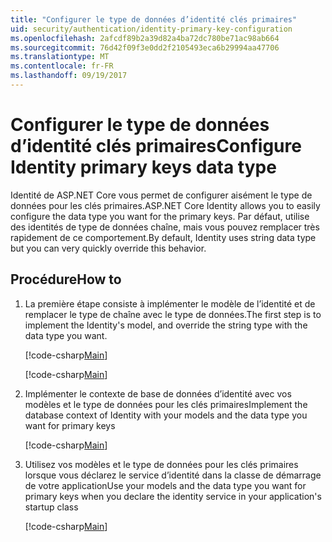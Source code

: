 ```yaml
---
title: "Configurer le type de données d’identité clés primaires"
uid: security/authentication/identity-primary-key-configuration
ms.openlocfilehash: 2afcdf89b2a39d82a4ba72dc780be71ac98ab664
ms.sourcegitcommit: 76d42f09f3e0dd2f2105493eca6b29994aa47706
ms.translationtype: MT
ms.contentlocale: fr-FR
ms.lasthandoff: 09/19/2017
---
```

# <a name="configure-identity-primary-keys-data-type"></a><span data-ttu-id="458a6-102">Configurer le type de données d’identité clés primaires</span><span class="sxs-lookup"><span data-stu-id="458a6-102">Configure Identity primary keys data type</span></span>

<span data-ttu-id="458a6-103">Identité de ASP.NET Core vous permet de configurer aisément le type de données pour les clés primaires.</span><span class="sxs-lookup"><span data-stu-id="458a6-103">ASP.NET Core Identity allows you to easily configure the data type you want for the primary keys.</span></span> <span data-ttu-id="458a6-104">Par défaut, utilise des identités de type de données chaîne, mais vous pouvez remplacer très rapidement de ce comportement.</span><span class="sxs-lookup"><span data-stu-id="458a6-104">By default, Identity uses string data type but you can very quickly override this behavior.</span></span>

## <a name="how-to"></a><span data-ttu-id="458a6-105">Procédure</span><span class="sxs-lookup"><span data-stu-id="458a6-105">How to</span></span>

1.  <span data-ttu-id="458a6-106">La première étape consiste à implémenter le modèle de l’identité et de remplacer le type de chaîne avec le type de données.</span><span class="sxs-lookup"><span data-stu-id="458a6-106">The first step is to implement the Identity's model, and override the string type with the data type you want.</span></span>

    [!code-csharp[Main](identity/sample/src/ASPNET-IdentityDemo-PrimaryKeysConfig/Models/ApplicationUser.cs?highlight=4-6&range=7-13)]

    [!code-csharp[Main](identity/sample/src/ASPNET-IdentityDemo-PrimaryKeysConfig/Models/ApplicationRole.cs?highlight=3-5&range=7-12)]
    
2.  <span data-ttu-id="458a6-107">Implémenter le contexte de base de données d’identité avec vos modèles et le type de données pour les clés primaires</span><span class="sxs-lookup"><span data-stu-id="458a6-107">Implement the database context of Identity with your models and the data type you want for primary keys</span></span>

    [!code-csharp[Main](identity/sample/src/ASPNET-IdentityDemo-PrimaryKeysConfig/Data/ApplicationDbContext.cs?highlight=3&range=9-26)]
    
3.  <span data-ttu-id="458a6-108">Utilisez vos modèles et le type de données pour les clés primaires lorsque vous déclarez le service d’identité dans la classe de démarrage de votre application</span><span class="sxs-lookup"><span data-stu-id="458a6-108">Use your models and the data type you want for primary keys when you declare the identity service in your application's startup class</span></span>

    [!code-csharp[Main](identity/sample/src/ASPNET-IdentityDemo-PrimaryKeysConfig/Startup.cs?highlight=9-11&range=39-79)]
